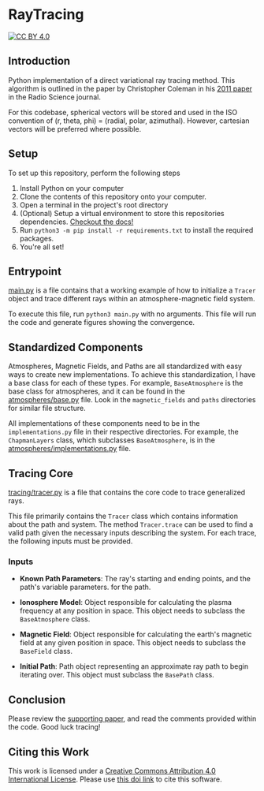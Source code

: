 # RayTracing

[![CC BY 4.0][cc-by-shield]][cc-by]

## Introduction

Python implementation of a direct variational ray tracing method. 
This algorithm is outlined in 
the paper by Christopher Coleman in his 
[2011 paper](https://doi.org/10.1029/2011RS004748)
in the Radio Science journal.

For this codebase, spherical vectors
will be stored and used in the ISO convention of 
(r, theta, phi) = (radial, polar, azimuthal). 
However, cartesian vectors will be preferred where 
possible.

## Setup

To set up this repository, perform the following steps
  1. Install Python on your computer
  2. Clone the contents of this repository onto your computer.
  3. Open a terminal in the project's root directory
  4. (Optional) Setup a virtual environment to 
  store this repositories dependencies.
  [Checkout the docs!](https://docs.python.org/3/library/venv.html)
  5. Run `python3 -m pip install -r requirements.txt`
  to install the required packages.
  6. You're all set!

## Entrypoint

[main.py](main.py) is a file contains that a working example of how 
to initialize a `Tracer` object and trace 
different rays within an atmosphere-magnetic field 
system.

To execute this file, run `python3 main.py` with no 
arguments. This file will run the code and generate 
figures showing the convergence.

## Standardized Components
Atmospheres, Magnetic Fields, and Paths are all standardized
with easy ways to create new implementations. To achieve this 
standardization, I have a base class for each of these types. 
For example, `BaseAtmosphere` is the base class for 
atmospheres, and it can be found in the 
[atmospheres/base.py](atmospheres/base.py) file. 
Look in the `magnetic_fields` and `paths` directories for 
similar file structure. 

All implementations of these components need to be in the
`implementations.py` file in their respective directories. For 
example, the `ChapmanLayers` class, which subclasses 
`BaseAtmosphere`, is in the 
[atmospheres/implementations.py](atmospheres/implementations.py) file.

## Tracing Core

 [tracing/tracer.py](tracing/tracer.py) is a file that contains the core code to trace generalized rays.

 This file primarily contains the `Tracer` class
 which contains information about the path 
 and system. The method `Tracer.trace` can 
 be used to find a valid path given the necessary 
 inputs describing the system. For each trace, 
 the following inputs must be provided.

### Inputs

* **Known Path Parameters**: The ray's starting 
  and ending points, and the 
path's variable parameters.
for the path.

* **Ionosphere Model**: Object responsible for 
  calculating the plasma frequency at any position in space. 
  This object needs to subclass the `BaseAtmosphere` class.

* **Magnetic Field**: Object responsible for
calculating the earth's magnetic field at any given 
position in space. This object needs to subclass 
the `BaseField` class.

* **Initial Path**: Path object representing 
an approximate ray path to begin iterating over. 
This object must subclass the `BasePath` class.

## Conclusion
Please review the [supporting paper](Report.pdf), 
and read the comments provided within the code. Good luck tracing!

## Citing this Work
This work is licensed under a [Creative Commons Attribution 4.0 International License][cc-by]. Please use [this doi link](https://doi.org/10.5281/zenodo.4734289) to cite this software.

[cc-by]: http://creativecommons.org/licenses/by/4.0/
[cc-by-shield]: https://img.shields.io/badge/License-CC%20BY%204.0-lightgrey.svg
